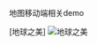 地图移动端相关demo



[地球之美]
![地球之美](https://user-images.githubusercontent.com/10151414/147548374-06af0d10-3689-4a30-aa43-f5b09ac84202.jpg)
